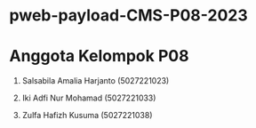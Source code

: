 # pweb-payload-CMS-P08-2023
# Anggota Kelompok P08

1. Salsabila Amalia Harjanto (5027221023)

2. Iki Adfi Nur Mohamad (5027221033)

3. Zulfa Hafizh Kusuma (5027221038)
